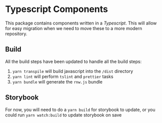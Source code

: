 # Typescript Components

This package contains components written in a _Typescript_. This will allow for
easy migration when we need to move these to a more modern repository.

## Build

All the build steps have been updated to handle all the build steps:

1. `yarn transpile` will build javascript into the `/dist` directory
1. `yarn lint` will perform `tslint` and `prettier` tasks
1. `yarn bundle` will generate the `rnw.js` bundle

## Storybook

For now, you will need to do a `yarn build` for storybook to update, or you could run `yarn watch:build` to update storybook on save
